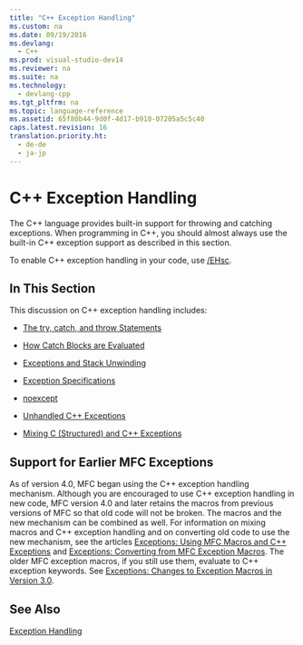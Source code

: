 ```yaml
---
title: "C++ Exception Handling"
ms.custom: na
ms.date: 09/19/2016
ms.devlang: 
  - C++
ms.prod: visual-studio-dev14
ms.reviewer: na
ms.suite: na
ms.technology: 
  - devlang-cpp
ms.tgt_pltfrm: na
ms.topic: language-reference
ms.assetid: 65f80b44-9d0f-4d17-b910-07205a5c5c40
caps.latest.revision: 16
translation.priority.ht: 
  - de-de
  - ja-jp
---
```

# C++ Exception Handling
The C++ language provides built-in support for throwing and catching exceptions. When programming in C++, you should almost always use the built-in C++ exception support as described in this section.  
  
 To enable C++ exception handling in your code, use [/EHsc](../vs140/-EH--Exception-Handling-Model-.md).  
  
## In This Section  
 This discussion on C++ exception handling includes:  
  
-   [The try, catch, and throw Statements](../vs140/try--throw--and-catch-Statements--C---.md)  
  
-   [How Catch Blocks are Evaluated](../vs140/How-Catch-Blocks-are-Evaluated--C---.md)  
  
-   [Exceptions and Stack Unwinding](../vs140/Exceptions-and-Stack-Unwinding-in-C--.md)  
  
-   [Exception Specifications](../vs140/Exception-Specifications--throw---C---.md)  
  
-   [noexcept](../vs140/noexcept--C---.md)  
  
-   [Unhandled C++ Exceptions](../vs140/Unhandled-C---Exceptions.md)  
  
-   [Mixing C (Structured) and C++ Exceptions](../vs140/Mixing-C--Structured--and-C---Exceptions.md)  
  
## Support for Earlier MFC Exceptions  
 As of version 4.0, MFC began using the C++ exception handling mechanism. Although you are encouraged to use C++ exception handling in new code, MFC version 4.0 and later retains the macros from previous versions of MFC so that old code will not be broken. The macros and the new mechanism can be combined as well. For information on mixing macros and C++ exception handling and on converting old code to use the new mechanism, see the articles [Exceptions: Using MFC Macros and C++ Exceptions](../vs140/Exceptions--Using-MFC-Macros-and-C---Exceptions.md) and [Exceptions: Converting from MFC Exception Macros](../vs140/Exceptions--Converting-from-MFC-Exception-Macros.md). The older MFC exception macros, if you still use them, evaluate to C++ exception keywords. See [Exceptions: Changes to Exception Macros in Version 3.0](../vs140/Exceptions--Changes-to-Exception-Macros-in-Version-3.0.md).  
  
## See Also  
 [Exception Handling](../vs140/Exception-Handling-in-Visual-C--.md)